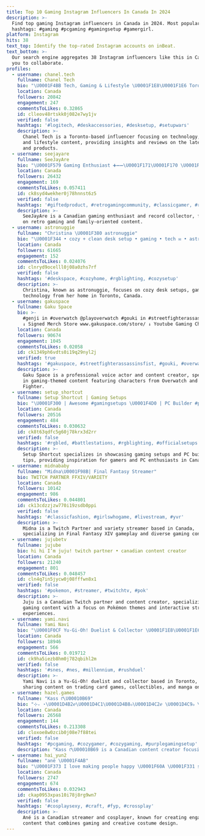 ```yaml
---
title: Top 10 Gaming Instagram Influencers In Canada In 2024
description: >-
  Find top gaming Instagram influencers in Canada in 2024. Most popular
  hashtags: #gaming #pcgaming #gamingsetup #gamergirl.
platform: Instagram
hits: 38
text_top: Identify the top-rated Instagram accounts on inBeat.
text_bottom: >-
  Our search engine aggregates 38 Instagram influencers like this in Canada for
  you to collaborate.
profiles:
  - username: chanel.tech
    fullname: Chanel Tech
    bio: "\U0001F4BB Tech, Gaming & Lifestyle \U0001F1E8\U0001F1E6 Toronto, Canada \U0001F3CE️ @thenorthlanes \U0001F447\U0001F3FD Links to cool stuff"
    location: Canada
    followers: 20842
    engagement: 247
    commentsToLikes: 0.32865
    id: clleov48rtskk0j082e7wy1jv
    verified: false
    hashtags: '#logitech, #deskaccessories, #desksetup, #setupwars'
    description: >-
      Chanel Tech is a Toronto-based influencer focusing on technology, gaming,
      and lifestyle content, providing insights and reviews on the latest trends
      and products.
  - username: seejayare
    fullname: SeeJayAre
    bio: "\U0001F579️ Gaming Enthusiast ➕➖➖\U0001F171️\U0001F170️ \U0001F3B5 Record Collector \U0001F9D1‍\U0001F9D2‍\U0001F9D2 Rad Dad \U0001F3AE LINKS\U0001F447"
    location: Canada
    followers: 26432
    engagement: 169
    commentsToLikes: 0.057411
    id: ck8syd4wekher0j78hnnst6z5
    verified: false
    hashtags: '#giftedproduct, #retrogamingcommunity, #classicgamer, #retrocollectivena'
    description: >-
      SeeJayAre is a Canadian gaming enthusiast and record collector, focusing
      on retro gaming and family-oriented content.
  - username: astronuggie
    fullname: "Christina \U0001F380 astronuggie"
    bio: "\U0001F344 • cozy + clean desk setup • gaming • tech ✉️ • astronugonline@gmail.com \U0001F1E8\U0001F1E6 • toronto, canada"
    location: Canada
    followers: 61665
    engagement: 152
    commentsToLikes: 0.024076
    id: clnryd9ocelll0j08a0zhs7rf
    verified: false
    hashtags: '#deskspace, #cozyhome, #rgblighting, #cozysetup'
    description: >-
      Christina, known as astronuggie, focuses on cozy desk setups, gaming, and
      technology from her home in Toronto, Canada.
  - username: gakuspace
    fullname: Gaku Space
    bio: >-
      #genji in #overwatch @playoverwatch #gouki in #streetfighterassassinsfist
      ↓ Signed Merch Store www.gakuspace.com/store/ ↓ Youtube Gaming Channel
    location: Canada
    followers: 90674
    engagement: 1045
    commentsToLikes: 0.02058
    id: ck1349ph6vdts0i19q29nyl2j
    verified: true
    hashtags: '#gakuspace, #streetfighterassassinsfist, #gouki, #overwatch2'
    description: >-
      Gaku Space is a professional voice actor and content creator, specializing
      in gaming-themed content featuring characters from Overwatch and Street
      Fighter.
  - username: setup_shortcut
    fullname: Setup Shortcut | Gaming Setups
    bio: "\U0001F300 | Awesome #gamingsetups \U0001F4D0 | PC Builder #pcbuilding \U0001F48E | Goal 30K followers \U0001F447 | Azza Pyramid Video"
    location: Canada
    followers: 20516
    engagement: 484
    commentsToLikes: 0.030632
    id: ck8t63qdfc5g60j78krx3d2rr
    verified: false
    hashtags: '#rgbled, #battlestations, #rgblighting, #officialsetups'
    description: >-
      Setup Shortcut specializes in showcasing gaming setups and PC building
      tips, providing inspiration for gamers and PC enthusiasts in Canada.
  - username: midnababy
    fullname: "Midna\U0001F98B| Final Fantasy Streamer"
    bio: TWITCH PARTNER FFXIV/VARIETY
    location: Canada
    followers: 10142
    engagement: 986
    commentsToLikes: 0.044801
    id: ck13cdzzjzw770i19zsdb0ppi
    verified: false
    hashtags: '#classicfashion, #girlswhogame, #livestream, #yvr'
    description: >-
      Midna is a Twitch Partner and variety streamer based in Canada,
      specializing in Final Fantasy XIV gameplay and diverse gaming content.
  - username: jujubetv
    fullname: jujube
    bio: hi hi I’m juju! twitch partner • canadian content creator
    location: Canada
    followers: 21240
    engagement: 801
    commentsToLikes: 0.048457
    id: cln4q7in5jycw0j08fffwn8x1
    verified: false
    hashtags: '#pokemon, #streamer, #twitchtv, #pok'
    description: >-
      Juju is a Canadian Twitch partner and content creator, specializing in
      gaming content with a focus on Pokémon themes and interactive streaming
      experiences.
  - username: yami.navi
    fullname: Yami Navi
    bio: "\U0001F0CF Yu-Gi-Oh! Duelist & Collector \U0001F1E8\U0001F1E6 Toronto, Canada \U0001F5E3\U0001F1FA\U0001F1F8\U0001F1EB\U0001F1F7\U0001F1EE\U0001F1F9 #yugioh #youtuber #mangafan ⬇️ YouTube Channel ⬇️"
    location: Canada
    followers: 18946
    engagement: 566
    commentsToLikes: 0.019712
    id: ck9ha5iezb8hm0j782qbihl2m
    verified: false
    hashtags: '#snes, #nes, #millennium, #rushduel'
    description: >-
      Yami Navi is a Yu-Gi-Oh! duelist and collector based in Toronto, Canada,
      sharing content on trading card games, collectibles, and manga on YouTube.
  - username: hazel.games
    fullname: "Kass ᡣ\U00010B69"
    bio: "⊹₊ ⋆\U0001D4B2ℯ\U0001D4C1\U0001D4B8ℴ\U0001D4C2ℯ \U0001D4C9ℴ \U0001D4C2\U0001D4CE \U0001D4B8ℴ\U0001D4CF\U0001D4CE \U0001D4C8\U0001D4C5\U0001D4B6\U0001D4B8ℯ ⊹₊ ⋆ \U0001F338•Setup aesthetics • good vibes •\U0001F338 … \U0001D604\U0001D5F6\U0001D601\U0001D5F5 \U0001D5EE \U0001D600\U0001D5FD\U0001D5FF\U0001D5F6\U0001D5FB\U0001D5F8\U0001D5F9\U0001D5F2 \U0001D5FC\U0001D5F3 \U0001D5F0\U0001D5F5\U0001D5EE\U0001D5FC\U0001D600 \U0001F1E8\U0001F1E6\U0001F4E7 hazelgames.biz@hotmail.com"
    location: Canada
    followers: 26568
    engagement: 144
    commentsToLikes: 0.213308
    id: cloxoe8w0zcib0j08e7f88tei
    verified: false
    hashtags: '#pcgaming, #cozygamer, #cozygaming, #purplegamingsetup'
    description: "Kass ᡣ\U00010B69 is a Canadian content creator focusing on gaming setup aesthetics and creating a cozy atmosphere, blending style with engaging gaming experiences."
  - username: hai_yun2
    fullname: "ané \U0001F4AB"
    bio: "\U0001F373 I love making people happy \U0001F60A \U0001F331 streamer + cosplayer \U0001F33C twitch.tv/hai_yun \U0001F44B business inquiries: email ⬇️"
    location: Canada
    followers: 2747
    engagement: 674
    commentsToLikes: 0.032943
    id: ckap0953xpas10i78j8rg9wn7
    verified: false
    hashtags: '#cosplaysexy, #craft, #fyp, #crossplay'
    description: >-
      Ané is a Canadian streamer and cosplayer, known for creating engaging
      content that combines gaming and creative costume design.
---
```


